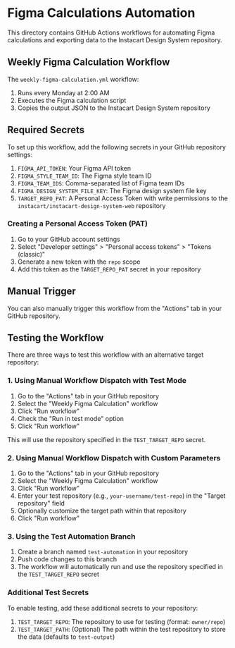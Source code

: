 # Figma Calculations Automation

This directory contains GitHub Actions workflows for automating Figma calculations and exporting data to the Instacart Design System repository.

## Weekly Figma Calculation Workflow

The `weekly-figma-calculation.yml` workflow:
1. Runs every Monday at 2:00 AM
2. Executes the Figma calculation script
3. Copies the output JSON to the Instacart Design System repository

## Required Secrets

To set up this workflow, add the following secrets in your GitHub repository settings:

1. `FIGMA_API_TOKEN`: Your Figma API token
2. `FIGMA_STYLE_TEAM_ID`: The Figma style team ID
3. `FIGMA_TEAM_IDS`: Comma-separated list of Figma team IDs
4. `FIGMA_DESIGN_SYSTEM_FILE_KEY`: The Figma design system file key
5. `TARGET_REPO_PAT`: A Personal Access Token with write permissions to the `instacart/instacart-design-system-web` repository

### Creating a Personal Access Token (PAT)

1. Go to your GitHub account settings
2. Select "Developer settings" > "Personal access tokens" > "Tokens (classic)"
3. Generate a new token with the `repo` scope
4. Add this token as the `TARGET_REPO_PAT` secret in your repository

## Manual Trigger

You can also manually trigger this workflow from the "Actions" tab in your GitHub repository.

## Testing the Workflow

There are three ways to test this workflow with an alternative target repository:

### 1. Using Manual Workflow Dispatch with Test Mode

1. Go to the "Actions" tab in your GitHub repository
2. Select the "Weekly Figma Calculation" workflow
3. Click "Run workflow"
4. Check the "Run in test mode" option
5. Click "Run workflow"

This will use the repository specified in the `TEST_TARGET_REPO` secret.

### 2. Using Manual Workflow Dispatch with Custom Parameters

1. Go to the "Actions" tab in your GitHub repository
2. Select the "Weekly Figma Calculation" workflow
3. Click "Run workflow"
4. Enter your test repository (e.g., `your-username/test-repo`) in the "Target repository" field
5. Optionally customize the target path within that repository
6. Click "Run workflow"

### 3. Using the Test Automation Branch

1. Create a branch named `test-automation` in your repository
2. Push code changes to this branch
3. The workflow will automatically run and use the repository specified in the `TEST_TARGET_REPO` secret

### Additional Test Secrets

To enable testing, add these additional secrets to your repository:

1. `TEST_TARGET_REPO`: The repository to use for testing (format: `owner/repo`)
2. `TEST_TARGET_PATH`: (Optional) The path within the test repository to store the data (defaults to `test-output`)
